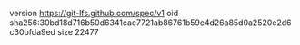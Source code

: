 version https://git-lfs.github.com/spec/v1
oid sha256:30bd18d716b50d6341cae7721ab86761b59c4d26a85d0a2520e2d6c30bfda9ed
size 22477

